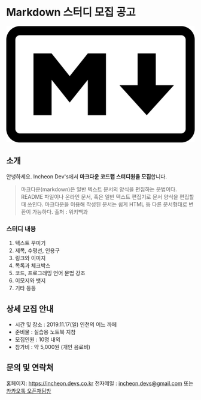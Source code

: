 # Markdown 스터디 모집 공고

![마크다운 로고](https://raw.githubusercontent.com/denlyou/sblabs_markdown_codelab_examples/master/mdlogo.png)

## 소개

안녕하세요. Incheon Dev's에서 **마크다운 코드랩 스터디원을 모집**합니다.
> 마크다운(markdown)은 일반 텍스트 문서의 양식을 편집하는 문법이다. README 파일이나 온라인 문서, 혹은 일반 텍스트 편집기로 문서 양식을 편집할 때 쓰인다. 마크다운을 이용해 작성된 문서는 쉽게 HTML 등 다른 문서형태로 변환이 가능하다.
> 출처 : 위키백과

### 스터디 내용
1. 텍스트 꾸미기
1. 제목, 수평선, 인용구
1. 링크와 이미지
1. 목록과 체크박스
1. 코드, 프로그래밍 언어 문법 강조
1. 이모지와 뱃지
1. 기타 등등

## 상세 모집 안내
- 시간 및 장소 : 2019.11.17(일) 인천의 어느 까페
- 준비물 : 실습용 노트북 지참
- 모집인원 : 10명 내외
- 참가비 : 약 5,000원 (개인 음료비)

## 문의 및 연락처
홈페이지: <https://incheon.devs.co.kr>
전자메일 : <incheon.devs@gmail.com>
또는 [카카오톡 오픈채팅방](http://chat.devs.co.kr)
